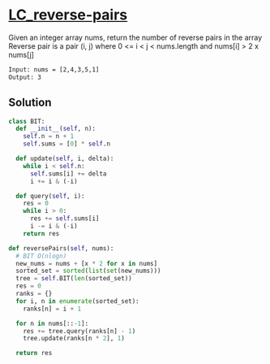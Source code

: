 # [LC_reverse-pairs](https://leetcode.com/problems/reverse-pairs)

Given an integer array nums, return the number of reverse pairs in the array
Reverse pair is a pair (i, j) where 0 <= i < j < nums.length and nums[i] > 2 x nums[j]

```txt
Input: nums = [2,4,3,5,1]
Output: 3
```

## Solution

```py
class BIT:
  def __init__(self, n):
    self.n = n + 1
    self.sums = [0] * self.n

  def update(self, i, delta):
    while i < self.n:
      self.sums[i] += delta
      i += i & (-i)

  def query(self, i):
    res = 0
    while i > 0:
      res += self.sums[i]
      i -= i & (-i)
    return res

def reversePairs(self, nums):
  # BIT O(nlogn)
  new_nums = nums + [x * 2 for x in nums]
  sorted_set = sorted(list(set(new_nums)))
  tree = self.BIT(len(sorted_set))
  res = 0
  ranks = {}
  for i, n in enumerate(sorted_set):
    ranks[n] = i + 1

  for n in nums[::-1]:
    res += tree.query(ranks[n] - 1)
    tree.update(ranks[n * 2], 1)

  return res
```
